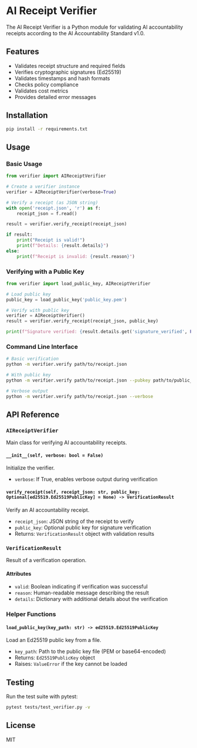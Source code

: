 # AI Receipt Verifier

The AI Receipt Verifier is a Python module for validating AI accountability receipts according to the AI Accountability Standard v1.0.

## Features

- Validates receipt structure and required fields
- Verifies cryptographic signatures (Ed25519)
- Validates timestamps and hash formats
- Checks policy compliance
- Validates cost metrics
- Provides detailed error messages

## Installation

```bash
pip install -r requirements.txt
```

## Usage

### Basic Usage

```python
from verifier import AIReceiptVerifier

# Create a verifier instance
verifier = AIReceiptVerifier(verbose=True)

# Verify a receipt (as JSON string)
with open('receipt.json', 'r') as f:
    receipt_json = f.read()

result = verifier.verify_receipt(receipt_json)

if result:
    print("Receipt is valid!")
    print(f"Details: {result.details}")
else:
    print(f"Receipt is invalid: {result.reason}")
```

### Verifying with a Public Key

```python
from verifier import load_public_key, AIReceiptVerifier

# Load public key
public_key = load_public_key('public_key.pem')

# Verify with public key
verifier = AIReceiptVerifier()
result = verifier.verify_receipt(receipt_json, public_key)

print(f"Signature verified: {result.details.get('signature_verified', False)}")
```

### Command Line Interface

```bash
# Basic verification
python -m verifier.verify path/to/receipt.json

# With public key
python -m verifier.verify path/to/receipt.json --pubkey path/to/public_key.pem

# Verbose output
python -m verifier.verify path/to/receipt.json --verbose
```

## API Reference

### `AIReceiptVerifier`

Main class for verifying AI accountability receipts.

#### `__init__(self, verbose: bool = False)`

Initialize the verifier.

- `verbose`: If True, enables verbose output during verification

#### `verify_receipt(self, receipt_json: str, public_key: Optional[ed25519.Ed25519PublicKey] = None) -> VerificationResult`

Verify an AI accountability receipt.

- `receipt_json`: JSON string of the receipt to verify
- `public_key`: Optional public key for signature verification
- Returns: `VerificationResult` object with validation results

### `VerificationResult`

Result of a verification operation.

#### Attributes

- `valid`: Boolean indicating if verification was successful
- `reason`: Human-readable message describing the result
- `details`: Dictionary with additional details about the verification

### Helper Functions

#### `load_public_key(key_path: str) -> ed25519.Ed25519PublicKey`

Load an Ed25519 public key from a file.

- `key_path`: Path to the public key file (PEM or base64-encoded)
- Returns: `Ed25519PublicKey` object
- Raises: `ValueError` if the key cannot be loaded

## Testing

Run the test suite with pytest:

```bash
pytest tests/test_verifier.py -v
```

## License

MIT
